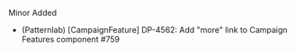 Minor
Added
- (Patternlab) [CampaignFeature] DP-4562: Add "more" link to Campaign Features component #759


